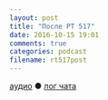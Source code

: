 ```yaml
---
layout: post
title: "После РТ 517"
date: 2016-10-15 19:01
comments: true
categories: podcast
filename: rt517post
---
```

[аудио](http://cdn.radio-t.com/rt517post.mp3) ● [лог чата](http://chat.radio-t.com/logs/radio-t-517.html)
<audio src="http://cdn.radio-t.com/rt517post.mp3" preload="none"/>


